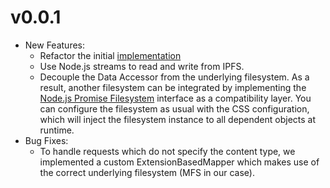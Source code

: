 # v0.0.1

- New Features:
    - Refactor the initial [implementation] 
    - Use Node.js streams to read and write from IPFS.
    - Decouple the Data Accessor from the underlying filesystem.
      As a result, another filesystem can be integrated by implementing the [Node.js Promise Filesystem] interface as a compatibility layer. You can configure
      the filesystem as usual with the CSS configuration, which will inject the
      filesystem instance to all dependent objects at runtime.
- Bug Fixes:
    - To handle requests which do not specify the content type, we implemented a custom ExtensionBasedMapper which makes use of the
      correct underlying filesystem (MFS in our case).
      
[implementation]: https://github.com/FUUbi/community-server/tree/feat/ipfs-accessor
[Node.js Promise Filesystem]: https://nodejs.org/api/fs.html#fs_promises_api

